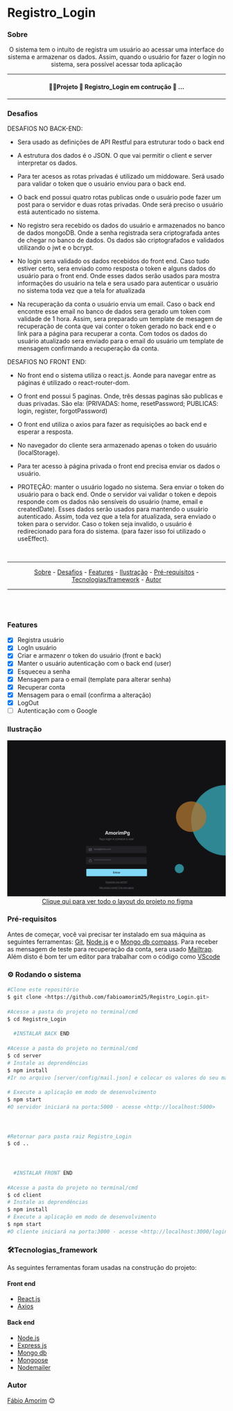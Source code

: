 # Registro_Login

### Sobre

<p align="center"> O sistema tem o intuito de registra um usuário ao acessar uma interface do sistema e armazenar os dados. Assim, quando o usuário for fazer o login no sistema, sera possível acessar toda aplicação </p>


<hr>
<h4 align = "center">
 👷‍♂️Projeto 🚧 Registro_Login em contrução 🚧 ...
</h4>
<hr>

### Desafios

<div>
DESAFIOS NO BACK-END:

- Sera usado as definições de API Restful para estruturar todo o back end

- A estrutura dos dados é o JSON. O que vai permitir o client e server interpretar os dados.

- Para ter acesos as rotas privadas é utilizado um middoware. Será usado para validar o token que o usuário enviou para o back end.
- O back end possui quatro rotas publicas onde o usuário pode fazer um post para o servidor e duas rotas privadas. Onde será preciso o usuário está autenticado no sistema.

- No registro sera recebido os dados do usuário e armazenados no banco de dados mongoDB. Onde a senha registrada sera criptografada antes de chegar no banco de dados. Os dados são criptografados e validados utilizando o jwt e o bcrypt.

- No login sera validado os dados recebidos do front end. Caso tudo estiver certo, sera enviado como resposta o token e alguns dados do usuário para o front end. Onde esses dados serão usados para mostra informações do usuário na tela e sera usado para autenticar o usuário no sistema toda vez que a tela for atualizada

- Na recuperação da conta o usuário envia um email. Caso o back end encontre esse email no banco de dados sera gerado um token com validade de 1 hora. Assim, sera preparado um template de mesagem de recuperação de conta que vai conter o token gerado no back end e o link para a página para recuperar a conta. Com todos os dados do usuário atualizado sera enviado para o email do usuário um template de mensagem confirmando a recuperação da conta.

DESAFIOS NO FRONT END:
- No front end o sistema utiliza o react.js. Aonde para navegar entre as páginas é utilizado o react-router-dom.

- O front end possui 5 paginas. Onde, três dessas paginas são publicas e duas privadas. São ela: (PRIVADAS: home, resetPassword; PUBLICAS: login, register, forgotPassword)
- O front end utiliza o axios para fazer as requisições ao back end e esperar a resposta.

- No navegador do cliente sera armazenado apenas o token do usuário (localStorage).

- Para ter acesso à página privada o front end precisa enviar os dados o usuário.

- PROTEÇÃO: manter o usuário logado no sistema. Sera enviar o token do usuário para o back end. Onde o servidor vai validar o token e depois responde com os dados não sensíveis do usuário (name, email e createdDate). Esses dados serão usados para mantendo o usuário autenticado. Assim, toda vez que a tela for atualizada, sera enviado o token para o servidor. Caso o token seja invalido, o usuário é redirecionado para fora do sistema. (para fazer isso foi utilizado o useEffect).

</div>

<br>

<hr>
  <p align="center">
    <a href ="#sobre">Sobre</a> -
    <a href ="#desafios">Desafios</a> -
    <a href ="#features">Features</a> -
    <a href ="#ilustração">Ilustração</a> - 
    <a href ="#pré-requisitos">Pré-requisitos</a> -
    <a href ="#tecnologias_framework">Tecnologias/framework</a> -
    <a href ="#autor">Autor</a>
  </p>
<hr>

<br>

<br>

### Features 

- [x] Registra usuário 
- [x] LogIn usuário
- [x] Criar e armazenr o token do usuário (front e back) 
- [x] Manter o usuário autenticação com o back end (user)
- [x] Esqueceu a senha
- [x] Mensagem para o email (template para alterar senha)
- [x] Recuperar conta
- [x] Mensagem para o email (confirma a alteração)
- [x] LogOut
- [ ] Autenticação com o Google

### Ilustração

<div align= "center">
  <img title="imagem da tela de login" src ="./github/logIn_page.jpg"/>
  <img style="max-width:300px;" title="" src ="./github"/>
  
  <a href="https://www.figma.com/file/EvvFIBsGZcCgs1ZPj9nEmi/Untitled?t=9MO9mqwKkCKUwc1a-6">
  Clique qui para ver todo o layout do projeto no figma</a>
  
</div>


### Pré-requisitos

Antes de começar, você vai precisar ter instalado em sua máquina as seguintes ferramentas:
[Git](https://git-scm.com), [Node.js](https://nodejs.org/en/) e o [Mongo db compass](https://www.mongodb.com/try/download/compass). Para receber as mensagem de teste para recuperação da conta, sera usado [Mailtrap](https://mailtrap.io/). Além disto é bom ter um editor para trabalhar com o código como [VScode](https://code.visualstudio.com/)


### ⚙️ Rodando o sistema

```bash
#Clone este repositório
$ git clone <https://github.com/fabioamorim25/Registro_Login.git>

#Acesse a pasta do projeto no terminal/cmd
$ cd Registro_Login

  #INSTALAR BACK END

#Acesse a pasta do projeto no terminal/cmd
$ cd server
# Instale as deprendências
$ npm install
#Ir no arquivo [server/config/mail.json] e colocar os valores do seu mailtrap [Host, Port, User, Pass].

# Execute a aplicação em modo de desenvolvimento
$ npm start
#O servidor iniciará na porta:5000 - acesse <http://localhost:5000>



#Retornar para pasta raiz Registro_Login
$ cd ..



  #INSTALAR FRONT END

#Acesse a pasta do projeto no terminal/cmd
$ cd client
# Instale as deprendências
$ npm install
# Execute a aplicação em modo de desenvolvimento
$ npm start
#O cliente iniciará na porta:3000 - acesse <http://localhost:3000/login>
```

### 🛠️Tecnologias_framework

As seguintes ferramentas foram usadas na construção do projeto:

#### Front end
- [React.js](https://pt-br.reactjs.org/)
- [Axios](https://axios-http.com/docs/intro)

#### Back end
- [Node.js](https://nodejs.org/en/)
- [Express js](https://expressjs.com/pt-br/)
- [Mongo db](https://www.mongodb.com/pt-br/what-is-mongodb)
- [Mongoose](https://mongoosejs.com/)
- [Nodemailer](https://nodemailer.com/about/)


### Autor

[Fábio Amorim](https://linkedin.com/in/fabio-amorim-4545011a1) 😊
